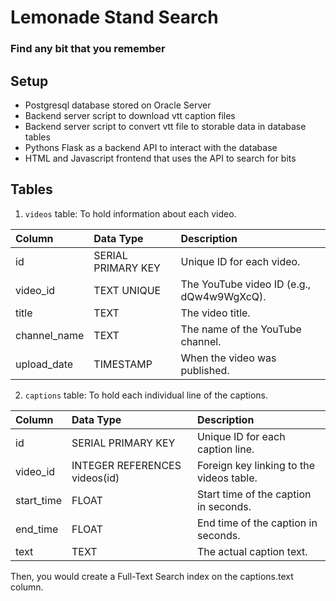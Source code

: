 # Lemonade Stand Search

### Find any bit that you remember

## Setup

- Postgresql database stored on Oracle Server
- Backend server script to download vtt caption files
- Backend server script to convert vtt file to storable data in database tables
- Pythons Flask as a backend API to interact with the database
- HTML and Javascript frontend that uses the API to search for bits

## Tables

1. `videos` table: To hold information about each video.

| Column | Data Type | Description |
| :--- | :--- | :--- |
| id | SERIAL PRIMARY KEY | Unique ID for each video. |
| video_id | TEXT UNIQUE | The YouTube video ID (e.g., dQw4w9WgXcQ). |
| title | TEXT | The video title. |
| channel_name| TEXT | The name of the YouTube channel. |
| upload_date | TIMESTAMP | When the video was published. |


2. `captions` table: To hold each individual line of the captions.

| Column | Data Type | Description |
| :--- | :--- | :--- |
| id | SERIAL PRIMARY KEY | Unique ID for each caption line. |
| video_id | INTEGER REFERENCES videos(id) | Foreign key linking to the videos table. |
| start_time | FLOAT | Start time of the caption in seconds. |
| end_time | FLOAT | End time of the caption in seconds. |
| text | TEXT | The actual caption text. |

Then, you would create a Full-Text Search index on the captions.text column.

